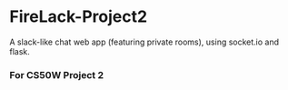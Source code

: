 # FireLack-Project2
A slack-like chat web app (featuring private rooms), using socket.io and flask.
### For CS50W Project 2
